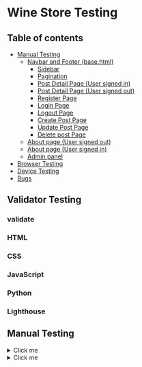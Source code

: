 # Wine Store Testing

## Table of contents

  - [Manual Testing](#manual-testing)
    - [Navbar and Footer (base.html)](#navbar-and-footer-basehtml)
      - [Sidebar](#sidebar)
      - [Pagination](#pagination)
      - [Post Detail Page (User signed in)](#post-detail-page-user-signed-in)
      - [Post Detail Page (User signed out)](#post-detail-page-user-signed-out)
      - [Register Page](#register-page)
      - [Login Page](#login-page)
      - [Logout Page](#logout-page)
      - [Create Post Page](#create-post-page)
      - [Update Post Page](#update-post-page)
      - [Delete post Page](#delete-post-page)
    - [About page (User signed out)](#about-page-user-signed-out)
    - [About page (User signed in)](#about-page-user-signed-in)
    - [Admin panel](#admin-panel)
  - [Browser Testing](#browser-testing)
  - [Device Testing](#device-testing)
  - [Bugs](#bugs)

## Validator Testing
### validate

### HTML


### CSS


### JavaScript


### Python


### Lighthouse


## Manual Testing

<details>
  <summary>Click me</summary>

### Home page (index.htl & base.html)
| Feature | Expect | Action | Result | Pass/Fail |
|---------|--------|--------|--------|-----------|
| Logo                  | When user clicks on logo they should be redirected to home page  | Click on logo | User is redirected to the home page      |    Pass  |
| Home                  | When user clicks on home they should be redirected to home page | Click on home | User is redirected to the home page      |   Pass    |
| Register                  | Register link available to all signed out users, when user clicks on register they should be redirected to register page      | Click on register  | User is redirected to the register page      |   Pass   |
| Login                  | Login link available to all signed out users, when user clicks on login they should be redirected to login page      | Click on login  | User is redirected to the login page      |   Pass   |
| Product Management | When user clicks on Product Management they should be redirected to Product Management page      | Click on Product Management  | User is redirected to the Product Management page    |   Pass   |
| Search Bar  | When user searches for keywords the correct results are returned  | Type keywords and Click on search | Correct seaarch results are returned      |    Pass  |
| Buy Wines dropdown   | Each dropdown links to the correct products page  | Click on dropdown link | User is redirected to the selected products page      |    Pass  |
| Champagne button   | When user clicks on Champagne button they should be redirected to Champagne products page  | Click on Champagne button  | User is redirected to the Champagne products page      |    Pass  |
| Wine Gifts dropdown     | Each dropdown links to the correct products page  | Click on Wine Gifts dropdown link | User is redirected to the selected products page      |    Pass  |
| Shop Now button                  | When user clicks on Shop Now button they should be redirected to all products page  | Click on ChamShop Now button  | User is redirected to to all products page      |    Pass  |
| Logout                  | Logout link available to all signed in users, when user clicks on logout they should be redirected to logout page      | Click on logout  | User is redirected to the logout page      |   Pass   |
| Facebook link (icon)    | Facebook icon available to all users, when user clicks on icon it opens Facebook in a new tab | Click on Facebook icon  | User is redirected to Facebook website on a new tab  |   Pass   |
| Instagram link (icon)    | Instagram icon available to all users, when user clicks on icon it opens Instagram in a new tab | Click on Instagram icon  | User is redirected to Instagram website on a new tab  |   Pass   |
| Youtube link (icon)    | Youtube icon available to all users, when user clicks on icon it opens Youtube in a new tab | Click on Youtube icon  | User is redirected to Youtube website on a new tab  |   Pass   |
| Hamburger menu | Hamburger menu available to users on small screens  | Open site on mobile device  | Hamburger menu is present      |   Pass   |
| Hamburger menu | Hamburger menu can be toggled to open and closed position  | Toggle hamburger menu to open and closed  | Hamburger menu is responsive      |   Pass   |
</details>

<details>
  <summary>Click me</summary>


